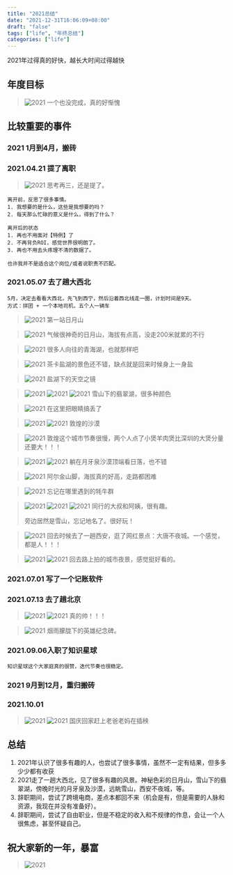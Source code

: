 ```yaml
---
title: "2021总结"
date: "2021-12-31T16:06:09+08:00"
draft: "false"
tags: ["life", "年终总结"]
categories: ["life"]
---
```


2021年过得真的好快，越长大时间过得越快

## 年度目标

> ![2021](https://blog-1252018492.cos.ap-nanjing.myqcloud.com/annual/2021/01.png)
> 一个也没完成，真的好惭愧

## 比较重要的事件

### 2021 1月到4月，搬砖

### 2021.04.21 提了离职

> ![2021](https://blog-1252018492.cos.ap-nanjing.myqcloud.com/annual/2021/00.png)
> 思考再三，还是提了。

    离开前，反思了很多事情。
    1. 我想要的是什么，这些是我想要的吗？
    2. 每天那么忙碌的意义是什么，得到了什么？
    
    离开后的状态
    1. 再也不用面对【特例】了
    2. 不再背负ROI，感觉世界很明朗了。
    3. 再也不用去头疼理不清的数据了。
    
    也许我并不是适合这个岗位/或者说职责不匹配。

### 2021.05.07 去了趟大西北

    5月，决定去看看大西北，先飞到西宁，然后沿着西北线走一圈，计划时间是9天。
    方式：拼团 + 一个本地司机，五个人一辆车

> ![2021](https://blog-1252018492.cos.ap-nanjing.myqcloud.com/annual/2021/01.jpeg)
> 第一站日月山

> ![2021](https://blog-1252018492.cos.ap-nanjing.myqcloud.com/annual/2021/02.jpeg)
> 气候很神奇的日月山，海拔有点高，没走200米就累的不行

> ![2021](https://blog-1252018492.cos.ap-nanjing.myqcloud.com/annual/2021/03.jpeg)
> 很多人向往的青海湖，也就那样吧

> ![2021](https://blog-1252018492.cos.ap-nanjing.myqcloud.com/annual/2021/04.jpeg)
> 茶卡盐湖的景色还不错，缺点就是回来时候身上一身盐

> ![2021](https://blog-1252018492.cos.ap-nanjing.myqcloud.com/annual/2021/05.jpeg)
> 盐湖下的天空之镜

> ![2021](https://blog-1252018492.cos.ap-nanjing.myqcloud.com/annual/2021/06.jpeg)
> ![2021](https://blog-1252018492.cos.ap-nanjing.myqcloud.com/annual/2021/07.jpeg)
> ![2021](https://blog-1252018492.cos.ap-nanjing.myqcloud.com/annual/2021/09.jpeg)
> 雪山下的翡翠湖，很多种颜色

> ![2021](https://blog-1252018492.cos.ap-nanjing.myqcloud.com/annual/2021/08.jpeg)
> 在这里把眼睛搞丢了

> ![2021](https://blog-1252018492.cos.ap-nanjing.myqcloud.com/annual/2021/10.jpeg)
> ![2021](https://blog-1252018492.cos.ap-nanjing.myqcloud.com/annual/2021/12.jpeg)
> 敦煌的沙漠

> ![2021](https://blog-1252018492.cos.ap-nanjing.myqcloud.com/annual/2021/11.jpeg)
> 敦煌这个城市节奏很慢，两个人点了小煲羊肉煲比深圳的大煲分量还要大！！！

> ![2021](https://blog-1252018492.cos.ap-nanjing.myqcloud.com/annual/2021/13.jpeg)
> ![2021](https://blog-1252018492.cos.ap-nanjing.myqcloud.com/annual/2021/14.jpeg)
> 躺在月牙泉沙漠顶端看日落，也不错

> ![2021](https://blog-1252018492.cos.ap-nanjing.myqcloud.com/annual/2021/28.jpeg)
> 阿尔金山脚，海拔真的好高，走路都困难

> ![2021](https://blog-1252018492.cos.ap-nanjing.myqcloud.com/annual/2021/15.jpeg)
> 忘记在哪里遇到的牦牛群

> ![2021](https://blog-1252018492.cos.ap-nanjing.myqcloud.com/annual/2021/17.jpeg)
> ![2021](https://blog-1252018492.cos.ap-nanjing.myqcloud.com/annual/2021/19.jpeg)
> ![2021](https://blog-1252018492.cos.ap-nanjing.myqcloud.com/annual/2021/20.jpeg)
> 同行的大叔和阿姨，很有趣。
> 
> 旁边居然是雪山，忘记地名了。很好玩！

> ![2021](https://blog-1252018492.cos.ap-nanjing.myqcloud.com/annual/2021/18.jpeg)
> 回去时候去了一趟西安，逛了网红景点：大唐不夜城。一个感觉，都是人！！！

> ![2021](https://blog-1252018492.cos.ap-nanjing.myqcloud.com/annual/2021/21.jpeg)
> ![2021](https://blog-1252018492.cos.ap-nanjing.myqcloud.com/annual/2021/22.jpeg)
> 回去路上拍的城市夜景，感觉挺好看的。

### 2021.07.01 写了一个记账软件

### 2021.07.13 去了趟北京

> ![2021](https://blog-1252018492.cos.ap-nanjing.myqcloud.com/annual/2021/23.jpeg)
> ![2021](https://blog-1252018492.cos.ap-nanjing.myqcloud.com/annual/2021/24.jpeg)
> 真的帅！！！

> ![2021](https://blog-1252018492.cos.ap-nanjing.myqcloud.com/annual/2021/25.jpeg)
> 烟雨朦胧下的英雄纪念碑。

### 2021.09.06入职了知识星球

    知识星球这个大家庭真的很赞，迭代节奏也很稳定。    

### 2021 9月到12月，重归搬砖

### 2021.10.01

> ![2021](https://blog-1252018492.cos.ap-nanjing.myqcloud.com/annual/2021/26.jpeg)
> ![2021](https://blog-1252018492.cos.ap-nanjing.myqcloud.com/annual/2021/27.jpeg)
> 国庆回家赶上老爸老妈在插秧

## 总结

1. 2021年认识了很多有趣的人，也尝试了很多事情，虽然不一定有结果，但多多少少都有收获
2. 2021走了一趟大西北，见了很多有趣的风景。神秘色彩的日月山，雪山下的翡翠湖，傍晚时光的月牙泉及沙漠，远眺雪山，西安不夜城，等。
3. 辞职期间，尝试了跨境电商，差点本都回不来（机会是有，但是需要的人脉和资源，我现在并没有准备好）。
4. 辞职期间，尝试了自由职业，但是不稳定的收入和不规律的作息，会让一个人很焦虑，甚至怀疑自己。

## 祝大家新的一年，暴富

> ![2021](https://blog-1252018492.cos.ap-nanjing.myqcloud.com/annual/2021/29.png)